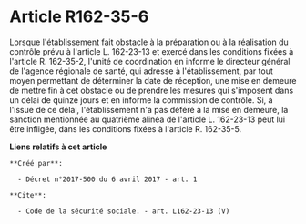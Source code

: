 # Article R162-35-6

Lorsque l'établissement fait obstacle à la préparation ou à la réalisation du contrôle prévu à l'article L. 162-23-13 et
exercé dans les conditions fixées à l'article R. 162-35-2, l'unité de coordination en informe le directeur général de
l'agence régionale de santé, qui adresse à l'établissement, par tout moyen permettant de déterminer la date de réception, une
mise en demeure de mettre fin à cet obstacle ou de prendre les mesures qui s'imposent dans un délai de quinze jours et en
informe la commission de contrôle. Si, à l'issue de ce délai, l'établissement n'a pas déféré à la mise en demeure, la
sanction mentionnée au quatrième alinéa de l'article L. 162-23-13 peut lui être infligée, dans les conditions fixées à
l'article R. 162-35-5.

**Liens relatifs à cet article**

	**Créé par**:

	  - Décret n°2017-500 du 6 avril 2017 - art. 1

	**Cite**:

	  - Code de la sécurité sociale. - art. L162-23-13 (V)
